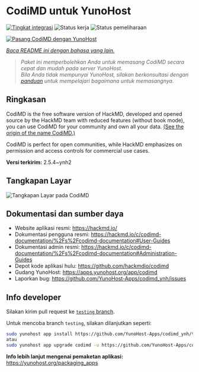 <!--
N.B.: README ini dibuat secara otomatis oleh <https://github.com/YunoHost/apps/tree/master/tools/readme_generator>
Ini TIDAK boleh diedit dengan tangan.
-->

# CodiMD untuk YunoHost

[![Tingkat integrasi](https://dash.yunohost.org/integration/codimd.svg)](https://ci-apps.yunohost.org/ci/apps/codimd/) ![Status kerja](https://ci-apps.yunohost.org/ci/badges/codimd.status.svg) ![Status pemeliharaan](https://ci-apps.yunohost.org/ci/badges/codimd.maintain.svg)

[![Pasang CodiMD dengan YunoHost](https://install-app.yunohost.org/install-with-yunohost.svg)](https://install-app.yunohost.org/?app=codimd)

*[Baca README ini dengan bahasa yang lain.](./ALL_README.md)*

> *Paket ini memperbolehkan Anda untuk memasang CodiMD secara cepat dan mudah pada server YunoHost.*  
> *Bila Anda tidak mempunyai YunoHost, silakan berkonsultasi dengan [panduan](https://yunohost.org/install) untuk mempelajari bagaimana untuk memasangnya.*

## Ringkasan

CodiMD is the free software version of HackMD, developed and opened source by the HackMD team with reduced features (without book mode), you can use CodiMD for your community and own all your data. [(See the origin of the name CodiMD.)](https://github.com/hackmdio/codimd/issues/720)

CodiMD is perfect for open communities, while HackMD emphasizes on permission and access controls for commercial use cases.

**Versi terkirim:** 2.5.4~ynh2

## Tangkapan Layar

![Tangkapan Layar pada CodiMD](./doc/screenshots/screenshot.png)

## Dokumentasi dan sumber daya

- Website aplikasi resmi: <https://hackmd.io/>
- Dokumentasi pengguna resmi: <https://hackmd.io/c/codimd-documentation/%2Fs%2Fcodimd-documentation#User-Guides>
- Dokumentasi admin resmi: <https://hackmd.io/c/codimd-documentation/%2Fs%2Fcodimd-documentation#Administration-Guides>
- Depot kode aplikasi hulu: <https://github.com/hackmdio/codimd>
- Gudang YunoHost: <https://apps.yunohost.org/app/codimd>
- Laporkan bug: <https://github.com/YunoHost-Apps/codimd_ynh/issues>

## Info developer

Silakan kirim pull request ke [`testing` branch](https://github.com/YunoHost-Apps/codimd_ynh/tree/testing).

Untuk mencoba branch `testing`, silakan dilanjutkan seperti:

```bash
sudo yunohost app install https://github.com/YunoHost-Apps/codimd_ynh/tree/testing --debug
atau
sudo yunohost app upgrade codimd -u https://github.com/YunoHost-Apps/codimd_ynh/tree/testing --debug
```

**Info lebih lanjut mengenai pemaketan aplikasi:** <https://yunohost.org/packaging_apps>
